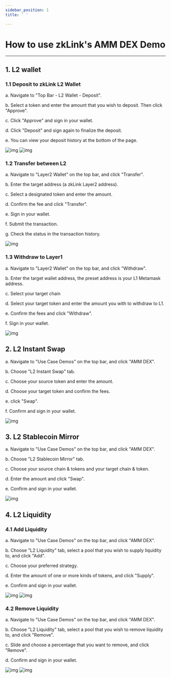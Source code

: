 ```yaml
---
sidebar_position: 1
title: ' '

---
```

# How to use zkLink's AMM DEX Demo

---
## 1. L2 wallet
### 1.1 Deposit to zkLink L2 Wallet

<!--- [![Deposit-test](https://res.cloudinary.com/marcomontalbano/image/upload/v1626170035/video_to_markdown/images/youtube--qCgDTI413Dg-c05b58ac6eb4c4700831b2b3070cd403.jpg)](https://www.youtube.com/watch?v=qCgDTI413Dg&list=PL92WZahYyEBfVX51LNtHEPguusVEtQVGo&index=4 "Deposit-test") --->

a. Navigate to "Top Bar - L2 Wallet - Deposit".

b. Select a token and enter the amount that you wish to deposit. Then click "Approve".

c. Click "Approve" and sign in your wallet.

d. Click "Deposit" and sign again to finalize the deposit.

e. You can view your deposit history at the bottom of the page.

![img](../../static/img/orderbook-userguide/deposit-1.jpg)
![img](../../static/img/orderbook-userguide/deposit-2.jpg)

### 1.2 Transfer between L2
<!--- [![How to transfer assets](https://res.cloudinary.com/marcomontalbano/image/upload/v1626170342/video_to_markdown/images/youtube--uMo9p97Hx0g-c05b58ac6eb4c4700831b2b3070cd403.jpg)](https://www.youtube.com/watch?v=uMo9p97Hx0g&list=PL92WZahYyEBfVX51LNtHEPguusVEtQVGo&index=8 "How to transfer assets") --->

a. Navigate to "Layer2 Wallet" on the top bar, and click "Transfer".

b. Enter the target address (a zkLink Layer2 address).

c. Select a designated token and enter the amount.

d. Confirm the fee and click "Transfer".

e. Sign in your wallet.

f. Submit the transaction.

g. Check the status in the transaction history.

![img](../../static/img/TestnetUserGuide/transfer-2.jpg)

### 1.3 Withdraw to Layer1
<!--- [![How to withdraw assets](https://res.cloudinary.com/marcomontalbano/image/upload/v1626170378/video_to_markdown/images/youtube--4o7dJkU8FOI-c05b58ac6eb4c4700831b2b3070cd403.jpg)](https://www.youtube.com/watch?v=4o7dJkU8FOI&list=PL92WZahYyEBfVX51LNtHEPguusVEtQVGo&index=9 "How to withdraw assets") --->

a. Navigate to "Layer2 Wallet" on the top bar, and click "Withdraw".

b. Enter the target wallet address, the preset address is your L1 Metamask address.

c. Select your target chain

d. Select your target token and enter the amount you with to withdraw to L1.

e. Confirm the fees and click "Withdraw".

f. Sign in your wallet.

![img](../../static/img/TestnetUserGuide/withdraw-5.jpg)


## 2. L2 Instant Swap
a. Navigate to "Use Case Demos" on the top bar, and click "AMM DEX".

b. Choose "L2 Instant Swap" tab.

c. Choose your source token and enter the amount.

d. Choose your target token and confirm the fees.

e. click "Swap".

f. Confirm and sign in your wallet.

![img](../../static/img/TestnetUserGuide/instantswap.jpg)



## 3. L2 Stablecoin Mirror
a. Navigate to "Use Case Demos" on the top bar, and click "AMM DEX".

b. Choose "L2 Stablecoin Mirror" tab.

c. Choose your source chain & tokens and your target chain & token.

d. Enter the amount and click "Swap".

e. Confirm and sign in your wallet.

![img](../../static/img/TestnetUserGuide/mirror-1.png)



## 4. L2 Liquidity
### 4.1 Add Liquidity
<!---[![How to add liquidity](https://res.cloudinary.com/marcomontalbano/image/upload/v1626170137/video_to_markdown/images/youtube--YK_0__qMoIY-c05b58ac6eb4c4700831b2b3070cd403.jpg)](https://www.youtube.com/watch?v=YK_0__qMoIY&list=PL92WZahYyEBfVX51LNtHEPguusVEtQVGo&index=6 "How to add liquidity")--->

a. Navigate to "Use Case Demos" on the top bar, and click "AMM DEX".

b. Choose "L2 Liquidity" tab, select a pool that you wish to supply liquidity to, and click "Add".

c. Choose your preferred strategy.

d. Enter the amount of one or more kinds of tokens, and click "Supply".

e. Confirm and sign in your wallet.

![img](../../static/img/TestnetUserGuide/add-liquidity.jpg)
![img](../../static/img/TestnetUserGuide/add-liquidity-2.jpg)


### 4.2 Remove Liquidity
<!---[![How to remove liquidity](https://res.cloudinary.com/marcomontalbano/image/upload/v1626170296/video_to_markdown/images/youtube--7GX6OH_xW38-c05b58ac6eb4c4700831b2b3070cd403.jpg)](https://www.youtube.com/watch?v=7GX6OH_xW38&list=PL92WZahYyEBfVX51LNtHEPguusVEtQVGo&index=7 "How to remove liquidity")-->

a. Navigate to "Use Case Demos" on the top bar, and click "AMM DEX".

b. Choose "L2 Liquidity" tab, select a pool that you wish to remove liquidity to, and click "Remove".

c. Slide and choose a percentage that you want to remove, and click "Remove".

d. Confirm and sign in your wallet.

![img](../../static/img/TestnetUserGuide/remove-liquidity1.jpg)
![img](../../static/img/TestnetUserGuide/remove-liquidity.jpg)
